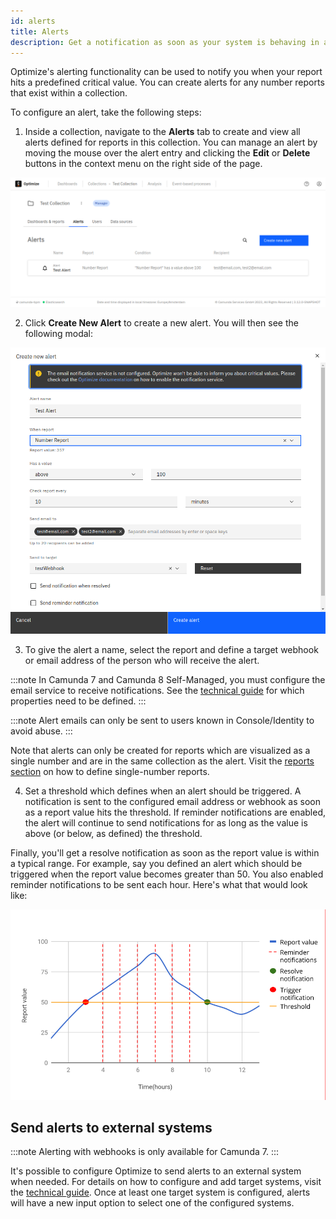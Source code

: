 ```yaml
---
id: alerts
title: Alerts
description: Get a notification as soon as your system is behaving in an unexpected manner.
---
```


Optimize's alerting functionality can be used to notify you when your report hits a predefined critical value. You can create alerts for any number reports that exist within a collection.

To configure an alert, take the following steps:

1. Inside a collection, navigate to the **Alerts** tab to create and view all alerts defined for reports in this collection. You can manage an alert by moving the mouse over the alert entry and clicking the **Edit** or **Delete** buttons in the context menu on the right side of the page.

![Alert overview](./img/alerts-overview.png)

2. Click **Create New Alert** to create a new alert. You will then see the following modal:

![Alert modal overview](./img/alert-modal-description.png)

3. To give the alert a name, select the report and define a target webhook or email address of the person who will receive the alert.

:::note
In Camunda 7 and Camunda 8 Self-Managed, you must configure the email service to receive notifications. See the [technical guide](/self-managed/optimize-deployment/configuration/system-configuration.md#email) for which properties need to be defined.
:::

:::note
Alert emails can only be sent to users known in Console/Identity to avoid abuse.
:::

Note that alerts can only be created for reports which are visualized as a single number and are in the same collection as the alert. Visit the [reports section](../creating-reports.md) on how to define single-number reports.

4. Set a threshold which defines when an alert should be triggered. A notification is sent to the configured email address or webhook as soon as a report value hits the threshold. If reminder notifications are enabled, the alert will continue to send notifications for as long as the value is above (or below, as defined) the threshold.

Finally, you'll get a resolve notification as soon as the report value is within a typical range. For example, say you defined an alert which should be triggered when the report value becomes greater than 50. You also enabled reminder notifications to be sent each hour. Here's what that would look like:

![Notifications graph](./img/alert-notifications-graph.png)

## Send alerts to external systems

:::note
Alerting with webhooks is only available for Camunda 7.
:::

It's possible to configure Optimize to send alerts to an external system when needed. For details on how to configure and add target systems, visit the [technical guide](/self-managed/optimize-deployment/configuration/system-configuration.md#alert-notification-webhooks). Once at least one target system is configured, alerts will have a new input option to select one of the configured systems.
